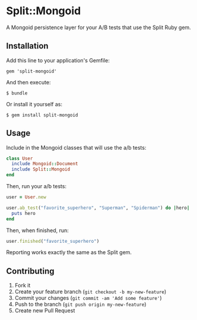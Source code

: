 # Split::Mongoid

A Mongoid persistence layer for your A/B tests that use the Split Ruby
gem.

## Installation

Add this line to your application's Gemfile:

    gem 'split-mongoid'

And then execute:

    $ bundle

Or install it yourself as:

    $ gem install split-mongoid

## Usage

Include in the Mongoid classes that will use the a/b tests:

```ruby
class User
  include Mongoid::Document
  include Split::Mongoid
end
```

Then, run your a/b tests:

```ruby
user = User.new

user.ab_test("favorite_superhero", "Superman", "Spiderman") do |hero|
  puts hero
end
```

Then, when finished, run:

```ruby
user.finished("favorite_superhero")
```

Reporting works exactly the same as the Split gem.

## Contributing

1. Fork it
2. Create your feature branch (`git checkout -b my-new-feature`)
3. Commit your changes (`git commit -am 'Add some feature'`)
4. Push to the branch (`git push origin my-new-feature`)
5. Create new Pull Request
